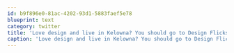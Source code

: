 ```yaml
---
id: b9f896e0-81ac-4202-93d1-5883faef5e78
blueprint: text
category: twitter
title: 'Love design and live in Kelowna? You should go to Design Flicks YLW tonight. ow.ly/1Y83aY'
caption: 'Love design and live in Kelowna? You should go to Design Flicks YLW tonight. <a href="http://ow.ly/1Y83aY" title="http://ow.ly/1Y83aY" class="link link_untco">ow.ly/1Y83aY</a>'
---
```

